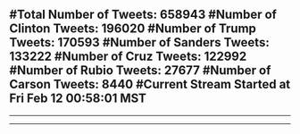 #Total Number of Tweets: 658943 
#Number of Clinton Tweets: 196020
#Number of Trump Tweets: 170593
#Number of Sanders Tweets: 133222
#Number of Cruz Tweets: 122992
#Number of Rubio Tweets: 27677
#Number of Carson Tweets: 8440
#Current Stream Started at Fri Feb 12 00:58:01 MST
---
---
---
